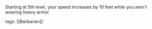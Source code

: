 Starting at 5th level, your speed increases by 10 feet while you aren't wearing heavy armor.

tags: [[Barbarian]]